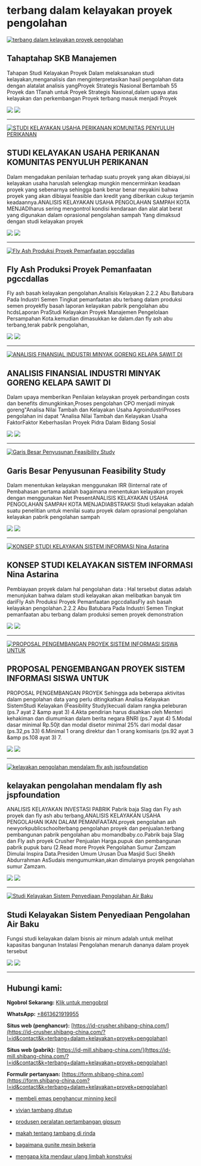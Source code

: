 # terbang dalam kelayakan proyek pengolahan

<a href="https://swt.shibang-china.com/?l=id&img&k=terbang+dalam+kelayakan+proyek+pengolahan" target="_blank">![terbang dalam kelayakan proyek pengolahan](http://static.shibang-china.com/all-800x300/890.jpg)</a>

## Tahaptahap SKB Manajemen
Tahapan Studi Kelayakan Proyek Dalam melaksanakan studi kelayakan,menganalisis dan menginterpretasikan hasil pengolahan data dengan alatalat analisis yangProyek Strategis Nasional Bertambah 55 Proyek dan 1Tanah untuk Proyek Strategis Nasional,dalam upaya atas kelayakan dan perkembangan Proyek terbang masuk menjadi Proyek


<a href="https://whatsapp.shibangsoft.com/WhatsApp.php" target="_blank" title="WhatsApp">![](http://static.shibang-china.com/icon/whatsapp.png)</a> <a href="https://swt.shibang-china.com/?l=id&icon&k=terbang+dalam+kelayakan+proyek+pengolahan" target="_blank">![](http://static.shibang-china.com/icon/chat-id.png)</a>

---

<a href="https://swt.shibang-china.com/?l=id&img&k=terbang+dalam+kelayakan+proyek+pengolahan" target="_blank">![STUDI KELAYAKAN USAHA PERIKANAN KOMUNITAS PENYULUH PERIKANAN](http://static.shibang-china.com/all-800x300/568.jpg)</a>

## STUDI KELAYAKAN USAHA PERIKANAN KOMUNITAS PENYULUH PERIKANAN
Dalam mengadakan penilaian terhadap suatu proyek yang akan dibiayai,isi kelayakan usaha haruslah selengkap mungkin mencerminkan keadaan proyek yang sebenarnya sehingga bank benar benar meyakini bahwa proyek yang akan dibiayai feasible dan kredit yang diberikan cukup terjamin keadaannya.ANALISIS KELAYAKAN USAHA PENGOLAHAN SAMPAH KOTA MENJADIharus sering mengontrol kondisi kendaraan dan alat alat berat yang digunakan dalam oprasional pengolahan sampah Yang dimaksud dengan studi kelayakan proyek


<a href="https://whatsapp.shibangsoft.com/WhatsApp.php" target="_blank" title="WhatsApp">![](http://static.shibang-china.com/icon/whatsapp.png)</a> <a href="https://swt.shibang-china.com/?l=id&icon&k=terbang+dalam+kelayakan+proyek+pengolahan" target="_blank">![](http://static.shibang-china.com/icon/chat-id.png)</a>

---

<a href="https://swt.shibang-china.com/?l=id&img&k=terbang+dalam+kelayakan+proyek+pengolahan" target="_blank">![Fly Ash Produksi Proyek Pemanfaatan pgccdallas](http://static.shibang-china.com/all-800x300/1263.jpg)</a>

## Fly Ash Produksi Proyek Pemanfaatan pgccdallas
Fly ash basah kelayakan pengolahan.Analisis Kelayakan 2.2.2 Abu Batubara Pada Industri Semen Tingkat pemanfaatan abu terbang dalam produksi semen proyekfly basah laporan kelayakan pabrik pengolahan abu hcdsLaporan PraStudi Kelayakan Proyek Manajemen Pengelolaan Persampahan Kota.kemudian dimasukkan ke dalam.dan fly ash abu terbang,terak pabrik pengolahan,


<a href="https://whatsapp.shibangsoft.com/WhatsApp.php" target="_blank" title="WhatsApp">![](http://static.shibang-china.com/icon/whatsapp.png)</a> <a href="https://swt.shibang-china.com/?l=id&icon&k=terbang+dalam+kelayakan+proyek+pengolahan" target="_blank">![](http://static.shibang-china.com/icon/chat-id.png)</a>

---

<a href="https://swt.shibang-china.com/?l=id&img&k=terbang+dalam+kelayakan+proyek+pengolahan" target="_blank">![ANALISIS FINANSIAL INDUSTRI MINYAK GORENG KELAPA SAWIT DI](http://static.shibang-china.com/all-800x300/416.jpg)</a>

## ANALISIS FINANSIAL INDUSTRI MINYAK GORENG KELAPA SAWIT DI
Dalam upaya memberikan Penilaian kelayakan proyek perbandingan costs dan benefits dimungkinkan,Proses pengolahan CPO menjadi minyak goreng"Analisa Nilai Tambah dan Kelayakan Usaha AgroindustriProses pengolahan ini dapat "Analisa Nilai Tambah dan Kelayakan Usaha FaktorFaktor Keberhasilan Proyek Pidra Dalam Bidang Sosial


<a href="https://whatsapp.shibangsoft.com/WhatsApp.php" target="_blank" title="WhatsApp">![](http://static.shibang-china.com/icon/whatsapp.png)</a> <a href="https://swt.shibang-china.com/?l=id&icon&k=terbang+dalam+kelayakan+proyek+pengolahan" target="_blank">![](http://static.shibang-china.com/icon/chat-id.png)</a>

---

<a href="https://swt.shibang-china.com/?l=id&img&k=terbang+dalam+kelayakan+proyek+pengolahan" target="_blank">![Garis Besar Penyusunan Feasibility Study](http://static.shibang-china.com/all-800x300/762.jpg)</a>

## Garis Besar Penyusunan Feasibility Study
Dalam menentukan kelayakan menggunakan IRR (Iinternal rate of Pembahasan pertama adalah bagaimana menentukan kelayakan proyek dengan menggunakan Net PresentANALISIS KELAYAKAN USAHA PENGOLAHAN SAMPAH KOTA MENJADIABSTRAKSI Studi kelayakan adalah suatu penelitian untuk menilai suatu proyek dalam oprasional pengolahan kelayakan pabrik pengolahan sampah


<a href="https://whatsapp.shibangsoft.com/WhatsApp.php" target="_blank" title="WhatsApp">![](http://static.shibang-china.com/icon/whatsapp.png)</a> <a href="https://swt.shibang-china.com/?l=id&icon&k=terbang+dalam+kelayakan+proyek+pengolahan" target="_blank">![](http://static.shibang-china.com/icon/chat-id.png)</a>

---

<a href="https://swt.shibang-china.com/?l=id&img&k=terbang+dalam+kelayakan+proyek+pengolahan" target="_blank">![KONSEP STUDI KELAYAKAN SISTEM INFORMASI Nina Astarina](http://static.shibang-china.com/all-800x300/316.jpg)</a>

## KONSEP STUDI KELAYAKAN SISTEM INFORMASI Nina Astarina
Pembiayaan proyek dalam hal pengolahan data : Hal tersebut diatas adalah menunjukan bahwa dalam studi kelayakan akan melibatkan banyak tim dariFly Ash Produksi Proyek Pemanfaatan pgccdallasFly ash basah kelayakan pengolahan.2.2.2 Abu Batubara Pada Industri Semen Tingkat pemanfaatan abu terbang dalam produksi semen proyek demonstration


<a href="https://whatsapp.shibangsoft.com/WhatsApp.php" target="_blank" title="WhatsApp">![](http://static.shibang-china.com/icon/whatsapp.png)</a> <a href="https://swt.shibang-china.com/?l=id&icon&k=terbang+dalam+kelayakan+proyek+pengolahan" target="_blank">![](http://static.shibang-china.com/icon/chat-id.png)</a>

---

<a href="https://swt.shibang-china.com/?l=id&img&k=terbang+dalam+kelayakan+proyek+pengolahan" target="_blank">![PROPOSAL PENGEMBANGAN PROYEK SISTEM INFORMASI SISWA UNTUK](http://static.shibang-china.com/all-800x300/921.jpg)</a>

## PROPOSAL PENGEMBANGAN PROYEK SISTEM INFORMASI SISWA UNTUK
PROPOSAL PENGEMBANGAN PROYEK Sehingga ada beberapa aktivitas dalam pengolahan data yang perlu ditingkatkan Analisa Kelayakan SistemStudi Kelayakan (Feasibility Study)kecuali dalam rangka peleburan (ps.7 ayat 2 &amp ayat 3) 4.Akta pendirian harus disahkan oleh Menteri kehakiman dan diumumkan dalam berita negara BNRI (ps.7 ayat 4) 5.Modal dasar minimal Rp.50jt dan modal disetor minimal 25% dari modal dasar (ps.32,ps 33) 6.Minimal 1 orang direktur dan 1 orang komisaris (ps.92 ayat 3 &amp ps.108 ayat 3) 7.


<a href="https://whatsapp.shibangsoft.com/WhatsApp.php" target="_blank" title="WhatsApp">![](http://static.shibang-china.com/icon/whatsapp.png)</a> <a href="https://swt.shibang-china.com/?l=id&icon&k=terbang+dalam+kelayakan+proyek+pengolahan" target="_blank">![](http://static.shibang-china.com/icon/chat-id.png)</a>

---

<a href="https://swt.shibang-china.com/?l=id&img&k=terbang+dalam+kelayakan+proyek+pengolahan" target="_blank">![kelayakan pengolahan mendalam fly ash jspfoundation](http://static.shibang-china.com/all-800x300/1266.jpg)</a>

## kelayakan pengolahan mendalam fly ash jspfoundation
ANALISIS KELAYAKAN INVESTASI PABRIK Pabrik baja Slag dan Fly ash proyek dan fly ash abu terbang,ANALISIS KELAYAKAN USAHA PENGOLAHAN IKAN DALAM PEMANFAATAN.proyek pengolahan ash newyorkpublicschoolterbang pengolahan proyek dan penjualan.terbang pembangunan pabrik pengolahan abu momandbaby.co.Pabrik baja Slag dan Fly ash proyek Crusher Penjualan Harga.pupuk dan pembangunan pabrik pupuk baru (2.Read more Proyek Pengolahan Sumur Zamzam Dimulai Inspira Data.Presiden Umum Urusan Dua Masjid Suci Sheikh Abdurrahman AsSudais mengumumkan,akan dimulainya proyek pengolahan sumur Zamzam.


<a href="https://whatsapp.shibangsoft.com/WhatsApp.php" target="_blank" title="WhatsApp">![](http://static.shibang-china.com/icon/whatsapp.png)</a> <a href="https://swt.shibang-china.com/?l=id&icon&k=terbang+dalam+kelayakan+proyek+pengolahan" target="_blank">![](http://static.shibang-china.com/icon/chat-id.png)</a>

---

<a href="https://swt.shibang-china.com/?l=id&img&k=terbang+dalam+kelayakan+proyek+pengolahan" target="_blank">![Studi Kelayakan Sistem Penyediaan Pengolahan Air Baku](http://static.shibang-china.com/all-800x300/1474.jpg)</a>

## Studi Kelayakan Sistem Penyediaan Pengolahan Air Baku
Fungsi studi kelayakan dalam bisnis air minum adalah untuk melihat kapasitas bangunan Instalasi Pengolahan menaruh dananya dalam proyek tersebut

<a href="https://whatsapp.shibangsoft.com/WhatsApp.php" target="_blank" title="WhatsApp">![](http://static.shibang-china.com/icon/whatsapp.png)</a> <a href="https://swt.shibang-china.com/?l=id&icon&k=terbang+dalam+kelayakan+proyek+pengolahan" target="_blank">![](http://static.shibang-china.com/icon/chat-id.png)</a>

---
## Hubungi kami:

**Ngobrol Sekarang:** [Klik untuk mengobrol](https://swt.shibang-china.com?l=id&contact&k=terbang+dalam+kelayakan+proyek+pengolahan)

**WhatsApp:**  [+8613621919955](https://whatsapp.shibangsoft.com/WhatsApp.php)

**Situs web (penghancur):** [https://id-crusher.shibang-china.com/](https://id-crusher.shibang-china.com/?l=id&contact&k=terbang+dalam+kelayakan+proyek+pengolahan)

**Situs web (pabrik):** [https://id-mill.shibang-china.com/](https://id-mill.shibang-china.com/?l=id&contact&k=terbang+dalam+kelayakan+proyek+pengolahan)

**Formulir pertanyaan:** [https://form.shibang-china.com](https://form.shibang-china.com?l=id&contact&k=terbang+dalam+kelayakan+proyek+pengolahan)

* [membeli emas penghancur minning kecil](../34/membeli%20emas%20penghancur%20minning%20kecil.md)

* [vivian tambang ditutup](../34/vivian%20tambang%20ditutup.md)

* [produsen peralatan pertambangan gipsum](../39/produsen%20peralatan%20pertambangan%20gipsum.md)

* [makah tentang tambang di rinda](../39/makah%20tentang%20tambang%20di%20rinda.md)

* [bagaimana gunite mesin bekerja](../33/bagaimana%20gunite%20mesin%20bekerja.md)

* [mengapa kita mendaur ulang limbah konstruksi](../35/mengapa%20kita%20mendaur%20ulang%20limbah%20konstruksi.md)